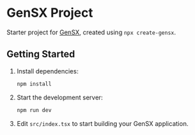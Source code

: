 # GenSX Project

Starter project for [GenSX](https://gensx.dev), created using `npx create-gensx`.

## Getting Started

1. Install dependencies:

   ```bash
   npm install
   ```

2. Start the development server:

   ```bash
   npm run dev
   ```

3. Edit `src/index.tsx` to start building your GenSX application.
